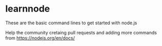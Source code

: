 # learnnode 
These are the basic command lines to get started with node.js

Help the community cretaing pull requests and adding more commands from https://nodejs.org/en/docs/
